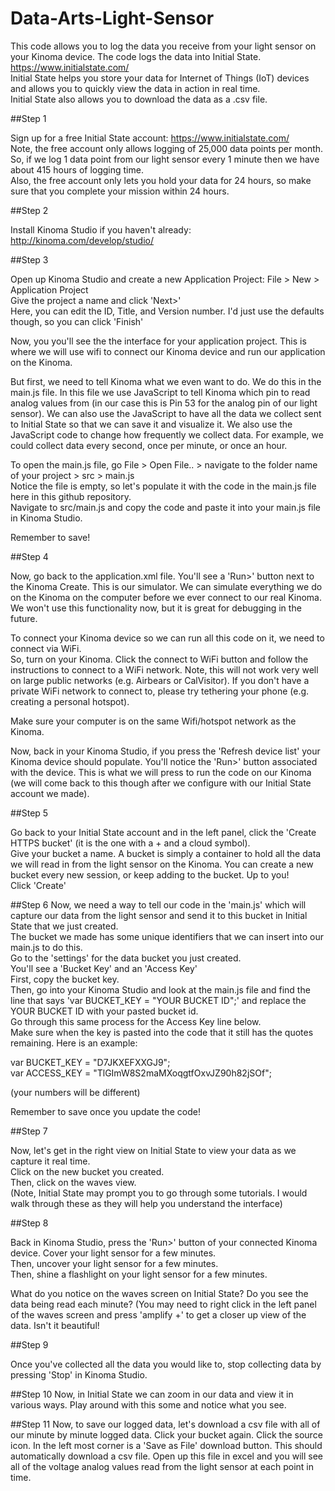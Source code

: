 # Data-Arts-Light-Sensor

This code allows you to log the data you receive from your light sensor on your Kinoma device. The code logs the data into Initial State. https://www.initialstate.com/ <br>
Initial State helps you store your data for Internet of Things (IoT) devices and allows you to quickly view the data in action in real time. <br>
Initial State also allows you to download the data as a .csv file. 

##Step 1

Sign up for a free Initial State account: https://www.initialstate.com/ <br>
Note, the free account only allows logging of 25,000 data points per month. <br>
So, if we log 1 data point from our light sensor every 1 minute then we have about 415 hours of logging time. <br>
Also, the free account only lets you hold your data for 24 hours, so make sure that you complete your mission within 24 hours. <br>

##Step 2

Install Kinoma Studio if you haven't already: http://kinoma.com/develop/studio/

##Step 3

Open up Kinoma Studio and create a new Application Project: File > New > Application Project <br>
Give the project a name and click 'Next>' <br>
Here, you can edit the ID, Title, and Version number. I'd just use the defaults though, so you can click 'Finish' <br>

Now, you you'll see the the interface for your application project. This is where we will use wifi to connect our Kinoma device and run our application on the Kinoma. 

But first, we need to tell Kinoma what we even want to do. We do this in the main.js file. In this file we use JavaScript to tell Kinoma which pin to read analog values from (in our case this is Pin 53 for the analog pin of our light sensor). We can also use the JavaScript to have all the data we collect sent to Initial State so that we can save it and visualize it. We also use the JavaScript code to change how frequently we collect data. For example, we could collect data every second, once per minute, or once an hour.

To open the main.js file, go File > Open File.. > navigate to the folder name of your project > src > main.js <br>
Notice the file is empty, so let's populate it with the code in the main.js file here in this github repository. <br>
Navigate to src/main.js and copy the code and paste it into your main.js file in Kinoma Studio. <br>

Remember to save!

##Step 4

Now, go back to the application.xml file. You'll see a 'Run>' button next to the Kinoma Create. This is our simulator. We can simulate everything we do on the Kinoma on the computer before we ever connect to our real Kinoma. We won't use this functionality now, but it is great for debugging in the future. 

To connect your Kinoma device so we can run all this code on it, we need to connect via WiFi. <br>
So, turn on your Kinoma. 
Click the connect to WiFi button and follow the instructions to connect to a WiFi network. Note, this will not work very well on large public networks (e.g. Airbears or CalVisitor). If you don't have a private WiFi network to connect to, please try tethering your phone (e.g. creating a personal hotspot). 

Make sure your computer is on the same Wifi/hotspot network as the Kinoma. 

Now, back in your Kinoma Studio, if you press the 'Refresh device list' your Kinoma device should populate. You'll notice the 'Run>' button associated with the device. This is what we will press to run the code on our Kinoma (we will come back to this though after we configure with our Initial State account we made). 

##Step 5

Go back to your Initial State account and in the left panel, click the 'Create HTTPS bucket' (it is the one with a + and a cloud symbol). <br>
Give your bucket a name. A bucket is simply a container to hold all the data we will read in from the light sensor on the Kinoma. You can create a new bucket every new session, or keep adding to the bucket. Up to you! <br>
Click 'Create'

##Step 6
Now, we need a way to tell our code in the 'main.js' which will capture our data from the light sensor and send it to this bucket in Initial State that we just created. <br>
The bucket we made has some unique identifiers that we can insert into our main.js to do this. <br>
Go to the 'settings' for the data bucket you just created. <br>
You'll see a 'Bucket Key' and an 'Access Key' <br>
First, copy the bucket key. <br>
Then, go into your Kinoma Studio and look at the main.js file and find the line that says 'var BUCKET_KEY = "YOUR BUCKET ID";' and replace the YOUR BUCKET ID with your pasted bucket id. <br>
Go through this same process for the Access Key line below. <br>
Make sure when the key is pasted into the code that it still has the quotes remaining. Here is an example: 

var BUCKET_KEY = "D7JKXEFXXGJ9"; <br>
var ACCESS_KEY = "TlGImW8S2maMXoqgtfOxvJZ90h82jSOf"; 

(your numbers will be different)

Remember to save once you update the code!

##Step 7

Now, let's get in the right view on Initial State to view your data as we capture it real time. <br>
Click on the new bucket you created. <br>
Then, click on the waves view. <br>
(Note, Initial State may prompt you to go through some tutorials. I would walk through these as they will help you understand the interface)

##Step 8

Back in Kinoma Studio, press the 'Run>' button of your connected Kinoma device. 
Cover your light sensor for a few minutes. <br>
Then, uncover your light sensor for a few minutes. <br>
Then, shine a flashlight on your light sensor for a few minutes. <br>

What do you notice on the waves screen on Initial State? Do you see the data being read each minute? 
(You may need to right click in the left panel of the waves screen and press 'amplify +' to get a closer up view of the data. 
Isn't it beautiful!

##Step 9

Once you've collected all the data you would like to, stop collecting data by pressing 'Stop' in Kinoma Studio. 

##Step 10
Now, in Initial State we can zoom in our data and view it in various ways. Play around with this some and notice what you see. 

##Step 11
Now, to save our logged data, let's download a csv file with all of our minute by minute logged data. 
Click your bucket again. 
Click the source icon. 
In the left most corner is a 'Save as File' download button. This should automatically download a csv file. 
Open up this file in excel and you will see all of the voltage analog values read from the light sensor at each point in time. 






